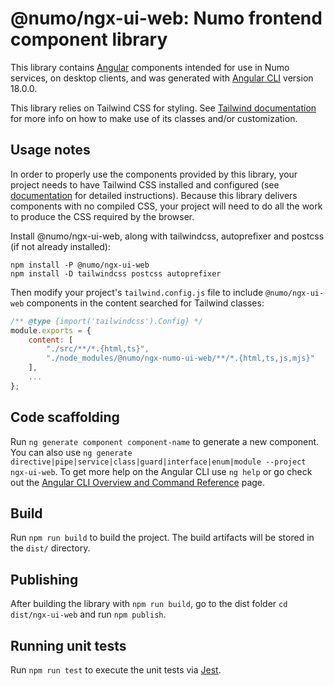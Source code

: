 # @numo/ngx-ui-web: Numo frontend component library

This library contains [Angular](https://angular.dev/overview) components intended for use in Numo services, on desktop clients,
and was generated with [Angular CLI](https://github.com/angular/angular-cli) version 18.0.0.

This library relies on Tailwind CSS for styling. See [Tailwind documentation](https://tailwindcss.com/docs/) for more info on how to make use of its classes and/or customization.

## Usage notes

In order to properly use the components provided by this library, your project needs to have Tailwind CSS installed and configured (see [documentation](https://tailwindcss.com/docs/guides/angular) for detailed instructions).
Because this library delivers components with no compiled CSS, your project will need to do all the work to produce the CSS required by the browser.

Install @numo/ngx-ui-web, along with tailwindcss, autoprefixer and postcss (if not already installed):

```console
npm install -P @numo/ngx-ui-web
npm install -D tailwindcss postcss autoprefixer
```

Then modify your project's `tailwind.config.js` file to include `@numo/ngx-ui-web` components in the content searched for Tailwind classes:

```js
/** @type {import('tailwindcss').Config} */
module.exports = {
    content: [
        "./src/**/*.{html,ts}",
        "./node_modules/@numo/ngx-numo-ui-web/**/*.{html,ts,js,mjs}"
    ],
    ...
};
```

## Code scaffolding

Run `ng generate component component-name` to generate a new component. You can also use `ng generate directive|pipe|service|class|guard|interface|enum|module --project ngx-ui-web`.
To get more help on the Angular CLI use `ng help` or go check out the [Angular CLI Overview and Command Reference](https://angular.dev/tools/cli) page.

## Build

Run `npm run build` to build the project. The build artifacts will be stored in the `dist/` directory.

## Publishing

After building the library with `npm run build`, go to the dist folder `cd dist/ngx-ui-web` and run `npm publish`.

## Running unit tests

Run `npm run test` to execute the unit tests via [Jest](https://jestjs.io).
